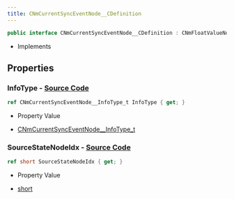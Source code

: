 ```yaml
---
title: CNmCurrentSyncEventNode__CDefinition
---
```


```csharp
public interface CNmCurrentSyncEventNode__CDefinition : CNmFloatValueNode__CDefinition, CNmValueNode__CDefinition, CNmGraphNode__CDefinition, ISchemaClass<CNmGraphNode__CDefinition>, ISchemaClass<CNmValueNode__CDefinition>, ISchemaClass<CNmFloatValueNode__CDefinition>, ISchemaClass<CNmCurrentSyncEventNode__CDefinition>, ISchemaField, ISchemaClass, INativeHandle
```

- Implements

## Properties

### **InfoType** - [Source Code](https://github.com/swiftly-solution/swiftlys2/blob/main/managed/src/SwiftlyS2.Generated/Schemas/Interfaces/CNmCurrentSyncEventNode__CDefinition.cs#L18)

```csharp
ref CNmCurrentSyncEventNode__InfoType_t InfoType { get; }
```

- Property Value

- [CNmCurrentSyncEventNode__InfoType_t](/docs/api/shared/schemadefinitions/cnmcurrentsynceventnode__infotype_t)

### **SourceStateNodeIdx** - [Source Code](https://github.com/swiftly-solution/swiftlys2/blob/main/managed/src/SwiftlyS2.Generated/Schemas/Interfaces/CNmCurrentSyncEventNode__CDefinition.cs#L16)

```csharp
ref short SourceStateNodeIdx { get; }
```

- Property Value

- [short](https://learn.microsoft.com/dotnet/api/system.int16)

